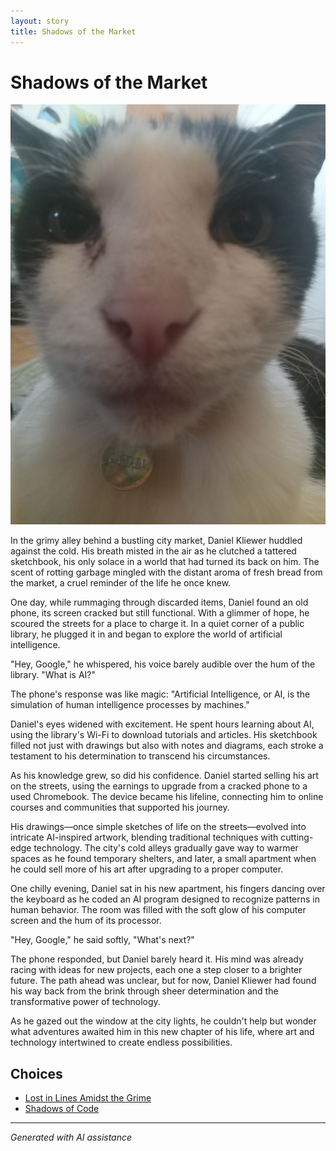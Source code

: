 ```yaml
---
layout: story
title: Shadows of the Market
---
```


# Shadows of the Market

![Shadows of the Market](/input_images/20221112_132825.jpg)

In the grimy alley behind a bustling city market, Daniel Kliewer huddled against the cold. His breath misted in the air as he clutched a tattered sketchbook, his only solace in a world that had turned its back on him. The scent of rotting garbage mingled with the distant aroma of fresh bread from the market, a cruel reminder of the life he once knew.

One day, while rummaging through discarded items, Daniel found an old phone, its screen cracked but still functional. With a glimmer of hope, he scoured the streets for a place to charge it. In a quiet corner of a public library, he plugged it in and began to explore the world of artificial intelligence.

"Hey, Google," he whispered, his voice barely audible over the hum of the library. "What is AI?"

The phone's response was like magic: "Artificial Intelligence, or AI, is the simulation of human intelligence processes by machines."

Daniel's eyes widened with excitement. He spent hours learning about AI, using the library's Wi-Fi to download tutorials and articles. His sketchbook filled not just with drawings but also with notes and diagrams, each stroke a testament to his determination to transcend his circumstances.

As his knowledge grew, so did his confidence. Daniel started selling his art on the streets, using the earnings to upgrade from a cracked phone to a used Chromebook. The device became his lifeline, connecting him to online courses and communities that supported his journey.

His drawings—once simple sketches of life on the streets—evolved into intricate AI-inspired artwork, blending traditional techniques with cutting-edge technology. The city's cold alleys gradually gave way to warmer spaces as he found temporary shelters, and later, a small apartment when he could sell more of his art after upgrading to a proper computer.

One chilly evening, Daniel sat in his new apartment, his fingers dancing over the keyboard as he coded an AI program designed to recognize patterns in human behavior. The room was filled with the soft glow of his computer screen and the hum of its processor.

"Hey, Google," he said softly, "What's next?"

The phone responded, but Daniel barely heard it. His mind was already racing with ideas for new projects, each one a step closer to a brighter future. The path ahead was unclear, but for now, Daniel Kliewer had found his way back from the brink through sheer determination and the transformative power of technology.

As he gazed out the window at the city lights, he couldn't help but wonder what adventures awaited him in this new chapter of his life, where art and technology intertwined to create endless possibilities.


## Choices

* [Lost in Lines Amidst the Grime](/_stories/20221013_140515)
* [Shadows of Code](/_stories/20221014_153920)


---
*Generated with AI assistance*
